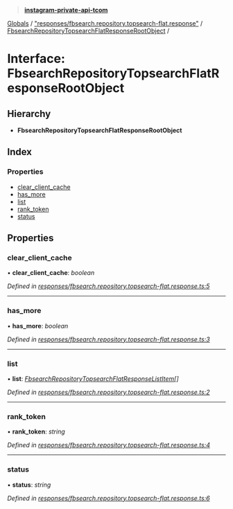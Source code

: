 > **[instagram-private-api-tcom](../README.md)**

[Globals](../README.md) / ["responses/fbsearch.repository.topsearch-flat.response"](../modules/_responses_fbsearch_repository_topsearch_flat_response_.md) / [FbsearchRepositoryTopsearchFlatResponseRootObject](_responses_fbsearch_repository_topsearch_flat_response_.fbsearchrepositorytopsearchflatresponserootobject.md) /

# Interface: FbsearchRepositoryTopsearchFlatResponseRootObject

## Hierarchy

* **FbsearchRepositoryTopsearchFlatResponseRootObject**

## Index

### Properties

* [clear_client_cache](_responses_fbsearch_repository_topsearch_flat_response_.fbsearchrepositorytopsearchflatresponserootobject.md#clear_client_cache)
* [has_more](_responses_fbsearch_repository_topsearch_flat_response_.fbsearchrepositorytopsearchflatresponserootobject.md#has_more)
* [list](_responses_fbsearch_repository_topsearch_flat_response_.fbsearchrepositorytopsearchflatresponserootobject.md#list)
* [rank_token](_responses_fbsearch_repository_topsearch_flat_response_.fbsearchrepositorytopsearchflatresponserootobject.md#rank_token)
* [status](_responses_fbsearch_repository_topsearch_flat_response_.fbsearchrepositorytopsearchflatresponserootobject.md#status)

## Properties

###  clear_client_cache

• **clear_client_cache**: *boolean*

*Defined in [responses/fbsearch.repository.topsearch-flat.response.ts:5](https://github.com/cuonglnhust/instagram-private-api-tcom/blob/3e16058/src/responses/fbsearch.repository.topsearch-flat.response.ts#L5)*

___

###  has_more

• **has_more**: *boolean*

*Defined in [responses/fbsearch.repository.topsearch-flat.response.ts:3](https://github.com/cuonglnhust/instagram-private-api-tcom/blob/3e16058/src/responses/fbsearch.repository.topsearch-flat.response.ts#L3)*

___

###  list

• **list**: *[FbsearchRepositoryTopsearchFlatResponseListItem](_responses_fbsearch_repository_topsearch_flat_response_.fbsearchrepositorytopsearchflatresponselistitem.md)[]*

*Defined in [responses/fbsearch.repository.topsearch-flat.response.ts:2](https://github.com/cuonglnhust/instagram-private-api-tcom/blob/3e16058/src/responses/fbsearch.repository.topsearch-flat.response.ts#L2)*

___

###  rank_token

• **rank_token**: *string*

*Defined in [responses/fbsearch.repository.topsearch-flat.response.ts:4](https://github.com/cuonglnhust/instagram-private-api-tcom/blob/3e16058/src/responses/fbsearch.repository.topsearch-flat.response.ts#L4)*

___

###  status

• **status**: *string*

*Defined in [responses/fbsearch.repository.topsearch-flat.response.ts:6](https://github.com/cuonglnhust/instagram-private-api-tcom/blob/3e16058/src/responses/fbsearch.repository.topsearch-flat.response.ts#L6)*